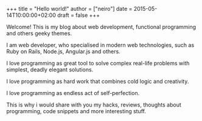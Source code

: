 +++
title = "Hello world!"
author = ["neiro"]
date = 2015-05-14T10:00:00+02:00
draft = false
+++

Welcome! This is my blog about web development, functional programming
and others geeky themes.

I am web developer, who specialised in modern web technologies, such as
Ruby on Rails, Node.js, Angular.js and others.

I love programming as great tool to solve complex real-life problems
with simplest, deadly elegant solutions.

I love programming as hard work that combines cold logic and creativity.

I love programming as endless act of self-perfection.

This is why i would share with you my hacks, reviews, thoughts about
programming, code snippets and more interesting stuff.
